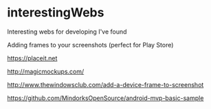 # interestingWebs
Interesting webs for developing I've found

Adding frames to your screenshots (perfect for Play Store)

https://placeit.net

http://magicmockups.com/

http://www.thewindowsclub.com/add-a-device-frame-to-screenshot

https://github.com/MindorksOpenSource/android-mvp-basic-sample
